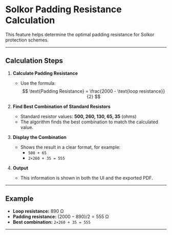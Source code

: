 # Solkor Padding Resistance Calculation

This feature helps determine the optimal padding resistance for Solkor protection schemes.

---

## Calculation Steps

1. **Calculate Padding Resistance**

   - Use the formula:  
     $$
     \text{Padding Resistance} = \frac{2000 - \text{loop resistance}}{2}
     $$

2. **Find Best Combination of Standard Resistors**

   - Standard resistor values: **500, 260, 130, 65, 35** (ohms)
   - The algorithm finds the best combination to match the calculated value.

3. **Display the Combination**

   - Shows the result in a clear format, for example:
     - `500 + 65`
     - `2×260 + 35 = 555`

4. **Output**

   - This information is shown in both the UI and the exported PDF.

---

## Example

- **Loop resistance:** 890 Ω
- **Padding resistance:** $(2000 - 890) / 2 = 555$ Ω
- **Best combination:** `2×260 + 35 = 555`

---